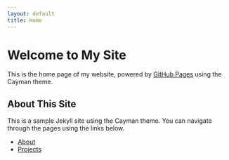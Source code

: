 ```yaml
---
layout: default
title: Home
---
```


# Welcome to My Site

This is the home page of my website, powered by [GitHub Pages](https://pages.github.com) using the Cayman theme.

## About This Site

This is a sample Jekyll site using the Cayman theme. You can navigate through the pages using the links below.

- [About](/Compositions/about/)
- [Projects](/projects/)
